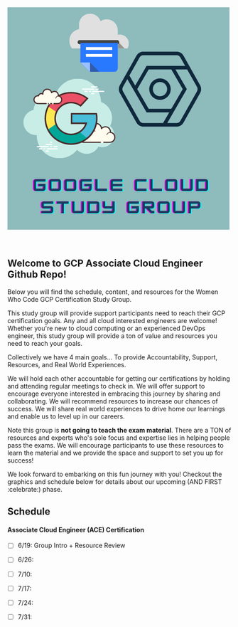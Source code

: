 <a href="https://www.womenwhocode.com/cloud">
  <img alt="The Journey to AWS Pro." align="center" src="assets/images/GCPLogo.png">
</a>
<br><br>&nbsp;&nbsp;&nbsp;<br>


## Welcome to GCP Associate Cloud Engineer Github Repo!  

Below you will find the schedule, content, and resources for the Women Who Code GCP Certification Study Group.

This study group will provide support participants need to reach their GCP certification goals. Any and all cloud interested engineers are welcome! Whether you're new to cloud computing or an experienced DevOps engineer, this study group will provide a ton of value and resources you need to reach your goals.

Collectively we have 4 main goals... To provide Accountability, Support, Resources, and Real World Experiences.

We will hold each other accountable for getting our certifications by holding and attending regular meetings to check in.
We will offer support to encourage everyone interested in embracing this journey by sharing and collaborating.
We will recommend resources to increase our chances of success.
We will share real world experiences to drive home our learnings and enable us to level up in our careers.

Note this group is **not going to teach the exam material**. There are a TON of resources and experts who's sole focus and expertise lies in helping people pass the exams. We will encourage participants to use these resources to learn the material and we provide the space and support to set you up for success!

We look forward to embarking on this fun journey with you! Checkout the graphics and schedule below for details about our upcoming (AND FIRST :celebrate:) phase.


## Schedule


#### Associate Cloud Engineer (ACE) Certification

- [ ] 6/19: Group Intro + Resource Review

- [ ] 6/26: 

- [ ] 7/10: 

- [ ] 7/17: 

- [ ] 7/24: 

- [ ] 7/31: 

